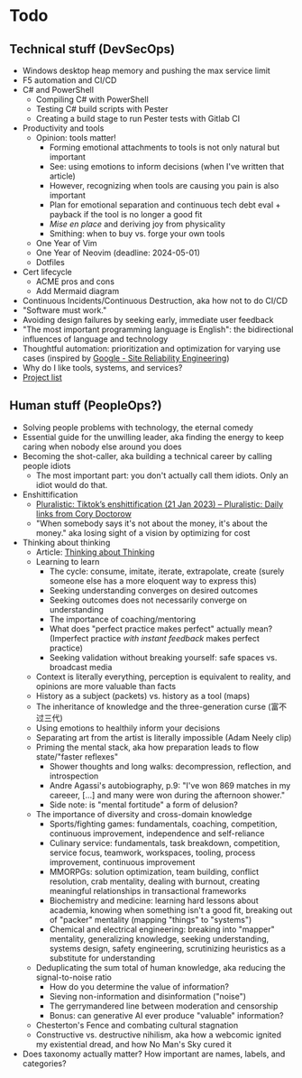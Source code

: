 # Todo

## Technical stuff (DevSecOps)

- Windows desktop heap memory and pushing the max service limit
- F5 automation and CI/CD
- C# and PowerShell
  - Compiling C# with PowerShell
  - Testing C# build scripts with Pester
  - Creating a build stage to run Pester tests with Gitlab CI
- Productivity and tools
  - Opinion: tools matter!
    - Forming emotional attachments to tools is not only natural but important
    - See: using emotions to inform decisions (when I've written that article)
    - However, recognizing when tools are causing you pain is also important
    - Plan for emotional separation and continuous tech debt eval + payback if the tool is no longer a good fit
    - _Mise en place_ and deriving joy from physicality
    - Smithing: when to buy vs. forge your own tools
  - One Year of Vim
  - One Year of Neovim (deadline: 2024-05-01)
  - Dotfiles
- Cert lifecycle
  - ACME pros and cons
  - Add Mermaid diagram
- Continuous Incidents/Continuous Destruction, aka how not to do CI/CD
- "Software must work."
- Avoiding design failures by seeking early, immediate user feedback
- "The most important programming language is English": the bidirectional influences of language and technology
- Thoughtful automation: prioritization and optimization for varying use cases (inspired by [Google - Site Reliability Engineering](https://sre.google/sre-book/automation-at-google/))
- Why do I like tools, systems, and services?
- [Project list](https://github.com/luxetobscura/junk-drawer/blob/main/project-list.md)

## Human stuff (PeopleOps?)

- Solving people problems with technology, the eternal comedy
- Essential guide for the unwilling leader, aka finding the energy to keep caring when nobody else around you does
- Becoming the shot-caller, aka building a technical career by calling people idiots
  - The most important part: you don't actually call them idiots. Only an idiot would do that.
- Enshittification
  - [Pluralistic: Tiktok’s enshittification (21 Jan 2023) – Pluralistic: Daily links from Cory Doctorow](https://pluralistic.net/2023/01/21/potemkin-ai/#hey-guys)
  - "When somebody says it's not about the money, it's about the money." aka losing sight of a vision by optimizing for cost
- Thinking about thinking
  - Article: [Thinking about Thinking](http://datapacrat.com/Opinion/Reciprocality/r0/Day1.html)
  - Learning to learn
    - The cycle: consume, imitate, iterate, extrapolate, create (surely someone else has a more eloquent way to express this)
    - Seeking understanding converges on desired outcomes
    - Seeking outcomes does not necessarily converge on understanding
    - The importance of coaching/mentoring
    - What does "perfect practice makes perfect" actually mean? (Imperfect practice _with instant feedback_ makes perfect practice)
    - Seeking validation without breaking yourself: safe spaces vs. broadcast media
  - Context is literally everything, perception is equivalent to reality, and opinions are more valuable than facts
  - History as a subject (packets) vs. history as a tool (maps)
  - The inheritance of knowledge and the three-generation curse (富不过三代)
  - Using emotions to healthily inform your decisions
  - Separating art from the artist is literally impossible (Adam Neely clip)
  - Priming the mental stack, aka how preparation leads to flow state/"faster reflexes"
    - Shower thoughts and long walks: decompression, reflection, and introspection
    - Andre Agassi's autobiography, p.9: "I've won 869 matches in my careeer, [...] and many were won during the afternoon shower."
    - Side note: is "mental fortitude" a form of delusion?
  - The importance of diversity and cross-domain knowledge
    - Sports/fighting games: fundamentals, coaching, competition, continuous improvement, independence and self-reliance
    - Culinary service: fundamentals, task breakdown, competition, service focus, teamwork, workspaces, tooling, process improvement, continuous improvement
    - MMORPGs: solution optimization, team building, conflict resolution, crab mentality, dealing with burnout, creating meaningful relationships in transactional frameworks
    - Biochemistry and medicine: learning hard lessons about academia, knowing when something isn't a good fit, breaking out of "packer" mentality (mapping "things" to "systems")
    - Chemical and electrical engineering: breaking into "mapper" mentality, generalizing knowledge, seeking understanding, systems design, safety engineering, scrutinizing heuristics as a substitute for understanding
  - Deduplicating the sum total of human knowledge, aka reducing the signal-to-noise ratio
    - How do you determine the value of information?
    - Sieving non-information and disinformation ("noise")
    - The gerrymandered line between moderation and censorship
    - Bonus: can generative AI ever produce "valuable" information?
  - Chesterton's Fence and combating cultural stagnation
  - Constructive vs. destructive nihilism, aka how a webcomic ignited my existential dread, and how No Man's Sky cured it
- Does taxonomy actually matter? How important are names, labels, and categories?
